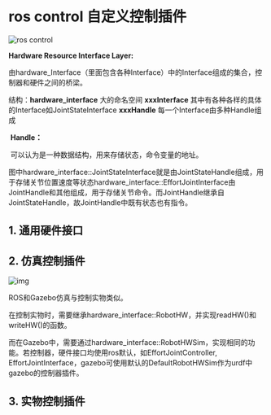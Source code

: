 # ros control 自定义控制插件

![ros control](https://typora-picture-01.oss-cn-shenzhen.aliyuncs.com/image/ros_control)

**Hardware Resource Interface Layer:**

由hardware_Interface（里面包含各种Interface）中的Interface组成的集合，控制器和硬件之间的桥梁。

结构：**hardware_interface** 		大的命名空间
				**xxxInterface**  				其中有各种各样的具体的Interface如JointStateInterface
						**xxxHandle**  			每一个Interface由多种Handle组成

​	**Handle：**

​	可以认为是一种数据结构，用来存储状态，命令变量的地址。

​	图中hardware_interface::JointStateInterface就是由JointStateHandle组成，用于存储关节位置速度等状态
​	hardware_interface::EffortJointInterface由JointHandle和其他组成，用于存储关节命令。而JointHandle继承自JointStateHandle，故JointHandle中既有状态也有指令。

## 1. 通用硬件接口



## 2. 仿真控制插件

![img](https://typora-picture-01.oss-cn-shenzhen.aliyuncs.com/image/Gazebo_ros_transmission.png)

ROS和Gazebo仿真与控制实物类似。

在控制实物时，需要继承hardware_interface::RobotHW，并实现readHW()和writeHW()的函数。

而在Gazebo中，需要通过hardware_interface::RobotHWSim，实现相同的功能。若控制器，硬件接口均使用ros默认，如EffortJointController, EffortJointInterface，gazebo可使用默认的DefaultRobotHWSim作为urdf中gazebo的控制器插件。

## 3. 实物控制插件

